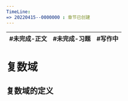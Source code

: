 ```yaml
---
TimeLine: 
=> 20220415--0000000 : 章节已创建
---
```

| #未完成-正文 | #未完成-习题 | #写作中 | 
| ------------ | ------------ | ------- |

# 复数域


## 复数域的定义

